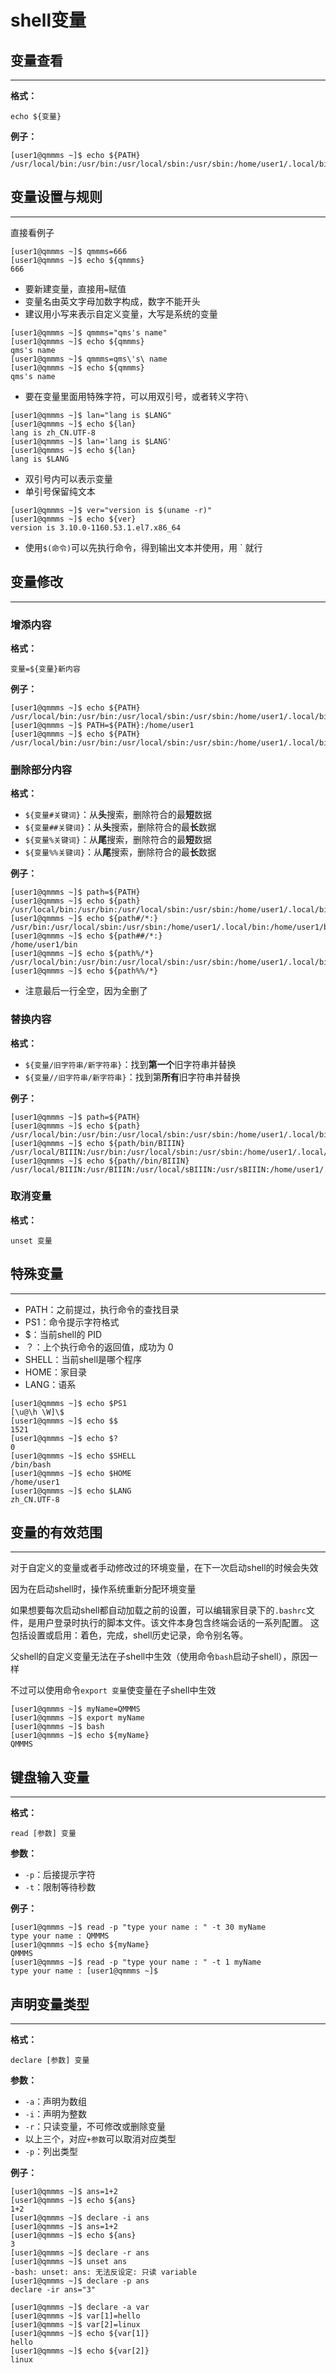 # shell变量

## 变量查看

------

**格式：**

```shell
echo ${变量}
```

**例子：**

```
[user1@qmmms ~]$ echo ${PATH}
/usr/local/bin:/usr/bin:/usr/local/sbin:/usr/sbin:/home/user1/.local/bin:/home/user1/bin
```

## 变量设置与规则

------

直接看例子

```
[user1@qmmms ~]$ qmmms=666
[user1@qmmms ~]$ echo ${qmmms}
666
```

- 要新建变量，直接用`=`赋值
- 变量名由英文字母加数字构成，数字不能开头
- 建议用小写来表示自定义变量，大写是系统的变量

```
[user1@qmmms ~]$ qmmms="qms's name"
[user1@qmmms ~]$ echo ${qmmms}
qms's name
[user1@qmmms ~]$ qmmms=qms\'s\ name
[user1@qmmms ~]$ echo ${qmmms}
qms's name
```

- 要在变量里面用特殊字符，可以用双引号，或者转义字符`\`

```
[user1@qmmms ~]$ lan="lang is $LANG"
[user1@qmmms ~]$ echo ${lan}
lang is zh_CN.UTF-8
[user1@qmmms ~]$ lan='lang is $LANG'
[user1@qmmms ~]$ echo ${lan}
lang is $LANG
```

- 双引号内可以表示变量
- 单引号保留纯文本

```
[user1@qmmms ~]$ ver="version is $(uname -r)"
[user1@qmmms ~]$ echo ${ver}
version is 3.10.0-1160.53.1.el7.x86_64
```

- 使用`$(命令)`可以先执行命令，得到输出文本并使用，用 \` 就行

## 变量修改

------

### 增添内容

**格式：**

```shell
变量=${变量}新内容
```

**例子：**

```
[user1@qmmms ~]$ echo ${PATH}
/usr/local/bin:/usr/bin:/usr/local/sbin:/usr/sbin:/home/user1/.local/bin:/home/user1/bin
[user1@qmmms ~]$ PATH=${PATH}:/home/user1
[user1@qmmms ~]$ echo ${PATH}
/usr/local/bin:/usr/bin:/usr/local/sbin:/usr/sbin:/home/user1/.local/bin:/home/user1/bin:/home/user1
```

### 删除部分内容

**格式：**

- `${变量#关键词}`：从**头**搜索，删除符合的最**短**数据
- `${变量##关键词}`：从**头**搜索，删除符合的最**长**数据
- `${变量%关键词}`：从**尾**搜索，删除符合的最**短**数据
- `${变量%%关键词}`：从**尾**搜索，删除符合的最**长**数据

**例子：**

```
[user1@qmmms ~]$ path=${PATH}
[user1@qmmms ~]$ echo ${path}
/usr/local/bin:/usr/bin:/usr/local/sbin:/usr/sbin:/home/user1/.local/bin:/home/user1/bin
[user1@qmmms ~]$ echo ${path#/*:}
/usr/bin:/usr/local/sbin:/usr/sbin:/home/user1/.local/bin:/home/user1/bin
[user1@qmmms ~]$ echo ${path##/*:}
/home/user1/bin
[user1@qmmms ~]$ echo ${path%/*}
/usr/local/bin:/usr/bin:/usr/local/sbin:/usr/sbin:/home/user1/.local/bin:/home/user1
[user1@qmmms ~]$ echo ${path%%/*}

```

- 注意最后一行全空，因为全删了

### 替换内容

**格式：**

- `${变量/旧字符串/新字符串}`：找到**第一个**旧字符串并替换
- `${变量//旧字符串/新字符串}`：找到第**所有**旧字符串并替换

**例子：**

```
[user1@qmmms ~]$ path=${PATH}
[user1@qmmms ~]$ echo ${path}
/usr/local/bin:/usr/bin:/usr/local/sbin:/usr/sbin:/home/user1/.local/bin:/home/user1/bin
[user1@qmmms ~]$ echo ${path/bin/BIIIN}
/usr/local/BIIIN:/usr/bin:/usr/local/sbin:/usr/sbin:/home/user1/.local/bin:/home/user1/bin
[user1@qmmms ~]$ echo ${path//bin/BIIIN}
/usr/local/BIIIN:/usr/BIIIN:/usr/local/sBIIIN:/usr/sBIIIN:/home/user1/.local/BIIIN:/home/user1/BIIIN
```

### 取消变量

**格式：**

```shell
unset 变量
```

## 特殊变量

------

-   PATH：之前提过，执行命令的查找目录
-   PS1：命令提示字符格式
-   $：当前shell的 PID
-   ？：上个执行命令的返回值，成功为 0
-   SHELL：当前shell是哪个程序
-   HOME：家目录
-   LANG：语系

```
[user1@qmmms ~]$ echo $PS1
[\u@\h \W]\$
[user1@qmmms ~]$ echo $$
1521
[user1@qmmms ~]$ echo $?
0
[user1@qmmms ~]$ echo $SHELL
/bin/bash
[user1@qmmms ~]$ echo $HOME
/home/user1
[user1@qmmms ~]$ echo $LANG
zh_CN.UTF-8
```

## 变量的有效范围

------

对于自定义的变量或者手动修改过的环境变量，在下一次启动shell的时候会失效

因为在启动shell时，操作系统重新分配环境变量

如果想要每次启动shell都自动加载之前的设置，可以编辑家目录下的`.bashrc`文件，是用户登录时执行的脚本文件。该文件本身包含终端会话的一系列配置。 这包括设置或启用：着色，完成，shell历史记录，命令别名等。

父shell的自定义变量无法在子shell中生效（使用命令`bash`启动子shell），原因一样

不过可以使用命令`export 变量`使变量在子shell中生效

```
[user1@qmmms ~]$ myName=QMMMS
[user1@qmmms ~]$ export myName
[user1@qmmms ~]$ bash
[user1@qmmms ~]$ echo ${myName}
QMMMS
```

## 键盘输入变量

-------

**格式：**

```shell
read [参数] 变量
```

**参数：**

-   `-p`：后接提示字符
-   `-t`：限制等待秒数

**例子：**

```
[user1@qmmms ~]$ read -p "type your name : " -t 30 myName
type your name : QMMMS
[user1@qmmms ~]$ echo ${myName}
QMMMS
[user1@qmmms ~]$ read -p "type your name : " -t 1 myName
type your name : [user1@qmmms ~]$ 
```

## 声明变量类型

------

**格式：**

```shell
declare [参数] 变量
```

**参数：**

-   `-a`：声明为数组
-   `-i`：声明为整数
-   `-r`：只读变量，不可修改或删除变量
-   以上三个，对应`+参数`可以取消对应类型
-   `-p`：列出类型

**例子：**

```
[user1@qmmms ~]$ ans=1+2
[user1@qmmms ~]$ echo ${ans}
1+2
[user1@qmmms ~]$ declare -i ans
[user1@qmmms ~]$ ans=1+2
[user1@qmmms ~]$ echo ${ans}
3
[user1@qmmms ~]$ declare -r ans
[user1@qmmms ~]$ unset ans
-bash: unset: ans: 无法反设定: 只读 variable
[user1@qmmms ~]$ declare -p ans
declare -ir ans="3"
```

```
[user1@qmmms ~]$ declare -a var
[user1@qmmms ~]$ var[1]=hello
[user1@qmmms ~]$ var[2]=linux
[user1@qmmms ~]$ echo ${var[1]}
hello
[user1@qmmms ~]$ echo ${var[2]}
linux
```

